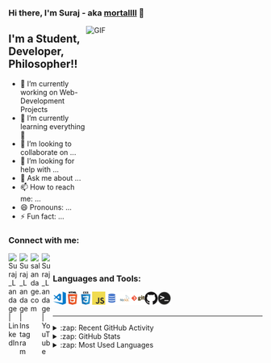 <!-- ### Hi there 👋 -->

<!--
**mortallll/mortallll** is a ✨ _special_ ✨ repository because its `README.md` (this file) appears on your GitHub profile.

Here are some ideas to get you started:

- 🔭 I’m currently working on ...
- 🌱 I’m currently learning ...
- 👯 I’m looking to collaborate on ...
- 🤔 I’m looking for help with ...
- 💬 Ask me about ...
- 📫 How to reach me: ...
- 😄 Pronouns: ...
- ⚡ Fun fact: ...
-->

### Hi there, I'm Suraj - aka [mortallll][website] 👋

<img align="right" alt="GIF" src="https://uploads-ssl.webflow.com/5e3ce2ec7f6e53c045fe7cfa/603dd7815e7536a962af11bd_Frame-157.png" width="350" height="350" />

## I'm a Student, Developer, Philosopher!!

- 🔭 I’m currently working on Web-Development Projects
- 🌱 I’m currently learning everything 🤣
- 👯 I’m looking to collaborate on ...
- 🤔 I’m looking for help with ...
- 💬 Ask me about ...
- 📫 How to reach me: ...
- 😄 Pronouns: ...
- ⚡ Fun fact: ...

### Connect with me:

[<img align="left" alt="Suraj_Landage | LinkedIn" width="22px" src="https://image.flaticon.com/icons/png/128/174/174857.png" />][linkedin]
[<img align="left" alt="Suraj_Landage | Instagram" width="22px" src="https://image.flaticon.com/icons/png/128/2111/2111463.png"/>][instagram]
[<img align="left" alt="salandage.com" width="22px" src="https://image.flaticon.com/icons/png/128/2590/2590242.png" />][website]
[<img align="left" alt="Suraj_Landage | YouTube" width="22px" src="https://image.flaticon.com/icons/png/128/1384/1384060.png" />][youtube]
<!-- [<img align="left" alt="Suraj_Landage | Twitter" width="22px" src="https://image.flaticon.com/icons/png/128/733/733579.png" />][twitter] -->

<br />

### Languages and Tools:

[<img align="left" alt="Visual Studio Code" width="26px" src="https://raw.githubusercontent.com/github/explore/80688e429a7d4ef2fca1e82350fe8e3517d3494d/topics/visual-studio-code/visual-studio-code.png" />][webdevplaylist]
[<img align="left" alt="HTML5" width="26px" src="https://raw.githubusercontent.com/github/explore/80688e429a7d4ef2fca1e82350fe8e3517d3494d/topics/html/html.png" />][webdevplaylist]
[<img align="left" alt="CSS3" width="26px" src="https://raw.githubusercontent.com/github/explore/80688e429a7d4ef2fca1e82350fe8e3517d3494d/topics/css/css.png" />][cssplaylist]
<!-- [<img align="left" alt="Sass" width="26px" src="https://raw.githubusercontent.com/github/explore/80688e429a7d4ef2fca1e82350fe8e3517d3494d/topics/sass/sass.png" />][cssplaylist] -->
[<img align="left" alt="JavaScript" width="26px" src="https://raw.githubusercontent.com/github/explore/80688e429a7d4ef2fca1e82350fe8e3517d3494d/topics/javascript/javascript.png" />][jsplaylist]
<!-- [<img align="left" alt="React" width="26px" src="https://raw.githubusercontent.com/github/explore/80688e429a7d4ef2fca1e82350fe8e3517d3494d/topics/react/react.png" />][reactplaylist] -->
<!-- [<img align="left" alt="Gatsby" width="26px" src="https://raw.githubusercontent.com/github/explore/e94815998e4e0713912fed477a1f346ec04c3da2/topics/gatsby/gatsby.png" />][webdevplaylist] -->
<!-- [<img align="left" alt="GraphQL" width="26px" src="https://raw.githubusercontent.com/github/explore/80688e429a7d4ef2fca1e82350fe8e3517d3494d/topics/graphql/graphql.png" />][webdevplaylist] -->
<!-- [<img align="left" alt="Node.js" width="26px" src="https://raw.githubusercontent.com/github/explore/80688e429a7d4ef2fca1e82350fe8e3517d3494d/topics/nodejs/nodejs.png" />][webdevplaylist] -->
<!-- [<img align="left" alt="Deno" width="26px" src="https://raw.githubusercontent.com/github/explore/361e2821e2dea67711cde99c9c40ed357061cf27/topics/deno/deno.png" />][webdevplaylist] -->
[<img align="left" alt="SQL" width="26px" src="https://raw.githubusercontent.com/github/explore/80688e429a7d4ef2fca1e82350fe8e3517d3494d/topics/sql/sql.png" />][webdevplaylist]
[<img align="left" alt="MySQL" width="26px" src="https://raw.githubusercontent.com/github/explore/80688e429a7d4ef2fca1e82350fe8e3517d3494d/topics/mysql/mysql.png" />][webdevplaylist]
<!-- [<img align="left" alt="MongoDB" width="26px" src="https://raw.githubusercontent.com/github/explore/80688e429a7d4ef2fca1e82350fe8e3517d3494d/topics/mongodb/mongodb.png" />][webdevplaylist] -->
[<img align="left" alt="Git" width="26px" src="https://raw.githubusercontent.com/github/explore/80688e429a7d4ef2fca1e82350fe8e3517d3494d/topics/git/git.png" />][webdevplaylist]
[<img align="left" alt="GitHub" width="26px" src="https://raw.githubusercontent.com/github/explore/78df643247d429f6cc873026c0622819ad797942/topics/github/github.png" />][webdevplaylist]
[<img align="left" alt="Terminal" width="26px" src="https://raw.githubusercontent.com/github/explore/80688e429a7d4ef2fca1e82350fe8e3517d3494d/topics/terminal/terminal.png" />][webdevplaylist]

<br />
<br />

---

<details>
  <summary>:zap: Recent GitHub Activity</summary>
  
<!--START_SECTION:activity-->
1. 🗣 Commented on [#1](https://github.com/mortallll/portfolio-sass/issues/1) in [mortallll/portfolio-sass](https://github.com/mortallll/portfolio-sass)
2. 🎉 Merged PR [#1](https://github.com/mortallll/portfolio-sass/pull/1) in [mortallll/portfolio-sass](https://github.com/mortallll/portfolio-sass)
3. 🗣 Commented on [#10](https://github.com/mortallll/mortallll-vscode-theme/issues/10) in [mortallll/mortallll-vscode-theme](https://github.com/mortallll/mortallll-vscode-theme)
4. 🗣 Commented on [#11](https://github.com/mortallll/mortallll-vscode-theme/issues/11) in [mortallll/mortallll-vscode-theme](https://github.com/mortallll/mortallll-vscode-theme)
5. ❌ Closed PR [#1](https://github.com/mortallll/spotify-now-playing/pull/1) in [mortallll/spotify-now-playing](https://github.com/mortallll/spotify-now-playing)
<!--END_SECTION:activity-->

</details>

<details>
  <summary>:zap: GitHub Stats</summary>

  <img align="left" alt="Suraj's GitHub Stats" src="https://github-readme-stats.vercel.app/api?username=mortallll&show_icons=true&hide_border=true&theme=radical" />

</details>

<details>
  <summary>:zap: Most Used Languages</summary>

<img align="left" alt="Suraj's GitHub Top Languages" src="https://github-readme-stats.vercel.app/api/top-langs/?username=mortallll&show_icons=true&hide_border=true&theme=radical"/>

</details>

[website]: https://mortallll.com
<!-- [twitter]: https://twitter.com/salandage -->
[youtube]: https://youtube.com/mortallll
[instagram]: https://instagram.com/mortallll_
[linkedin]: https://linkedin.com/in/surajlandage
[twitter]: https://twitter.com/mortallll
[webdevplaylist]: https://www.youtube.com/
[jsplaylist]: https://www.youtube.com/
[cssplaylist]: https://www.youtube.com/
